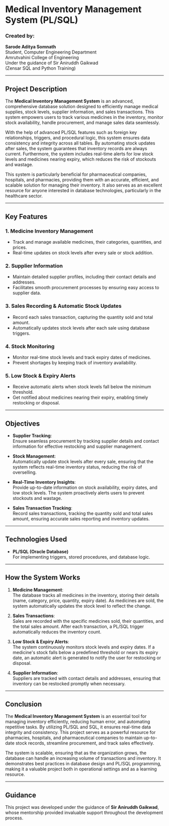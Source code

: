 # Medical Inventory Management System (PL/SQL)

### Created by:
**Sarode Aditya Somnath**  
Student, Computer Engineering Department  
Amrutvahini College of Engineering  
Under the guidance of Sir Aniruddh Gaikwad  
(Zensar SQL and Python Training)

---

## Project Description

The **Medical Inventory Management System** is an advanced, comprehensive database solution designed to efficiently manage medical supplies, stock levels, supplier information, and sales transactions. This system empowers users to track various medicines in the inventory, monitor stock availability, handle procurement, and manage sales data seamlessly.

With the help of advanced PL/SQL features such as foreign key relationships, triggers, and procedural logic, this system ensures data consistency and integrity across all tables. By automating stock updates after sales, the system guarantees that inventory records are always current. Furthermore, the system includes real-time alerts for low stock levels and medicines nearing expiry, which reduces the risk of stockouts and wastage.

This system is particularly beneficial for pharmaceutical companies, hospitals, and pharmacies, providing them with an accurate, efficient, and scalable solution for managing their inventory. It also serves as an excellent resource for anyone interested in database technologies, particularly in the healthcare sector.

---

## Key Features

### 1. **Medicine Inventory Management**
   - Track and manage available medicines, their categories, quantities, and prices.
   - Real-time updates on stock levels after every sale or stock addition.

### 2. **Supplier Information**
   - Maintain detailed supplier profiles, including their contact details and addresses.
   - Facilitates smooth procurement processes by ensuring easy access to supplier data.

### 3. **Sales Recording & Automatic Stock Updates**
   - Record each sales transaction, capturing the quantity sold and total amount.
   - Automatically updates stock levels after each sale using database triggers.

### 4. **Stock Monitoring**
   - Monitor real-time stock levels and track expiry dates of medicines.
   - Prevent shortages by keeping track of inventory availability.

### 5. **Low Stock & Expiry Alerts**
   - Receive automatic alerts when stock levels fall below the minimum threshold.
   - Get notified about medicines nearing their expiry, enabling timely restocking or disposal.

---

## Objectives

- **Supplier Tracking**:  
  Ensure seamless procurement by tracking supplier details and contact information for effective restocking and supplier management.

- **Stock Management**:  
  Automatically update stock levels after every sale, ensuring that the system reflects real-time inventory status, reducing the risk of overselling.

- **Real-Time Inventory Insights**:  
  Provide up-to-date information on stock availability, expiry dates, and low stock levels. The system proactively alerts users to prevent stockouts and wastage.

- **Sales Transaction Tracking**:  
  Record sales transactions, tracking the quantity sold and total sales amount, ensuring accurate sales reporting and inventory updates.

---

## Technologies Used

- **PL/SQL (Oracle Database)**  
  For implementing triggers, stored procedures, and database logic.
  
---

## How the System Works

1. **Medicine Management**:  
   The database tracks all medicines in the inventory, storing their details (name, category, price, quantity, expiry date). As medicines are sold, the system automatically updates the stock level to reflect the change.

2. **Sales Transactions**:  
   Sales are recorded with the specific medicines sold, their quantities, and the total sales amount. After each transaction, a PL/SQL trigger automatically reduces the inventory count.

3. **Low Stock & Expiry Alerts**:  
   The system continuously monitors stock levels and expiry dates. If a medicine's stock falls below a predefined threshold or nears its expiry date, an automatic alert is generated to notify the user for restocking or disposal.

4. **Supplier Information**:  
   Suppliers are tracked with contact details and addresses, ensuring that inventory can be restocked promptly when necessary.

---

## Conclusion

The **Medical Inventory Management System** is an essential tool for managing inventory efficiently, reducing human error, and automating repetitive tasks. By utilizing PL/SQL and SQL, it ensures real-time data integrity and consistency. This project serves as a powerful resource for pharmacies, hospitals, and pharmaceutical companies to maintain up-to-date stock records, streamline procurement, and track sales effectively.

The system is scalable, ensuring that as the organization grows, the database can handle an increasing volume of transactions and inventory. It demonstrates best practices in database design and PL/SQL programming, making it a valuable project both in operational settings and as a learning resource.

---

## Guidance

This project was developed under the guidance of **Sir Aniruddh Gaikwad**, whose mentorship provided invaluable support throughout the development process.

